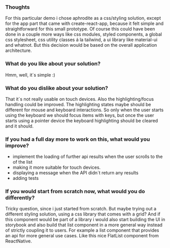 ### Thoughts
For this particular demo i chose aphrodite as a css/styling solution,
except for the app part that came with create-react-app, because it
felt simple and straightforward for this small prototype. Of course
this could have been done in a couple more ways like css modules,
styled components, a global css stylesheet, css utility classes á la
tailwind, a ui library like material-ui and whatnot. But this decision
would be based on the overall application architecture.

### What do you like about your solution?
Hmm, well, it´s simple :)

### What do you dislike about your solution?
That it´s not really usable on touch devices. Also the highlighting/focus handling could be improved.
The highlighting states maybe should be different for mouse and keyboard interactions.
So only when the user starts using the keyboard we should focus items with keys,
but once the user starts using a pointer device the keyboard highlighting should be cleared and it should.

### If you had a full day more to work on this, what would you improve?
- implement the loading of further api results when the user scrolls to the of the list 
- making it more suitable for touch devices.
- displaying a message when the API didn´t return any results
- adding tests


### If you would start from scratch now, what would you do differently?
Tricky question, since i just started from scratch. But maybe trying
out a different styling solution, using a css library that comes with
a grid? And if this component would be part of a library i would also
start building the UI in storybook and also build that list component
in a more general way instead of strictly coupling it to users. For
example a list component that provides an api for more general use
cases. Like this nice FlatList component from ReactNative.

